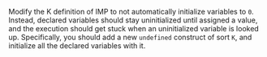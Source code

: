<!-- Copyright (c) 2013-2019 K Team. All Rights Reserved. -->

Modify the K definition of IMP to not automatically initialize
variables to `0`.  Instead, declared variables should stay uninitialized
until assigned a value, and the execution should get stuck when an
uninitialized variable is looked up.  Specifically, you should add a
new `undefined` construct of sort `K`, and initialize all the declared
variables with it.
